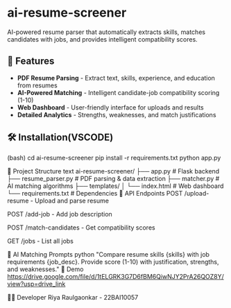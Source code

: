 # ai-resume-screener
AI-powered resume parser that automatically extracts skills, matches candidates with jobs, and provides intelligent compatibility scores.

## 🚀 Features
- **PDF Resume Parsing** - Extract text, skills, experience, and education from resumes
- **AI-Powered Matching** - Intelligent candidate-job compatibility scoring (1-10)
- **Web Dashboard** - User-friendly interface for uploads and results
- **Detailed Analytics** - Strengths, weaknesses, and match justifications

## 🛠️ Installation(VSCODE)
(bash)
cd ai-resume-screener
pip install -r requirements.txt
python app.py

📁 Project Structure
text
ai-resume-screener/
├── app.py              # Flask backend
├── resume_parser.py    # PDF parsing & data extraction
├── matcher.py         # AI matching algorithms
├── templates/
│   └── index.html     # Web dashboard
└── requirements.txt   # Dependencies
🔧 API Endpoints
POST /upload-resume - Upload and parse resume

POST /add-job - Add job description

POST /match-candidates - Get compatibility scores

GET /jobs - List all jobs

🤖 AI Matching Prompts
python
"Compare resume skills {skills} with job requirements {job_desc}. 
Provide score (1-10) with justification, strengths, and weaknesses."
🎥 Demo
https://drive.google.com/file/d/1tELGRK3G7D6fBM6QiwNJY2PrA26QOZ8Y/view?usp=drive_link


👨‍💻 Developer
Riya Raulgaonkar - 22BAI10057

